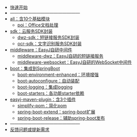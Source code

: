 * [快速开始](/)
* ————————————————
* [all：含10个基础模块](all/)
  * [poi：Office文档处理](all/easyj-poi.md)
* [sdk：云服务SDK封装](sdk/)
  * [dwz-sdk：短链接服务SDK封装](sdk/easyj-dwz-sdk.md)
  * [ocr-sdk：文字识别服务SDK封装](sdk/easyj-ocr-sdk.md)
* [middleware：EasyJ自研中间件](middleware/)
  * [middleware-dwz：EasyJ自研的短链接服务](middleware/easyj-dwz.md)
  * [middleware-websocket：EasyJ自研的WebSocket中间件](middleware/easyj-websocket.md)
* [boot：集成到SpringBoot](boot/)
  * [boot-environment-enhanced：环境增强](boot/easyj-spring-boot-environment-enhanced.md)
  * [boot-autoconfigure：自动装配](boot/easyj-spring-boot-autoconfigure.md)
  * [boot-logging：集成logging](boot/easyj-spring-boot-logging.md)
  * [boot-starters：各功能starter依赖](boot/easyj-spring-boot-starters.md)
* [easyj-maven-plugin：含3个插件](maven-plugin/)
  * [simplify-pom：简化pom](maven-plugin/simplify-pom.md)
  * [spring-boot-extend：spring-boot扩展](maven-plugin/spring-boot-extend.md)
  * [spring-boot-release：辅助spring-boot发布](maven-plugin/spring-boot-release.md)
* ————————————————
* [反馈问题或提新需求](../issues.md)